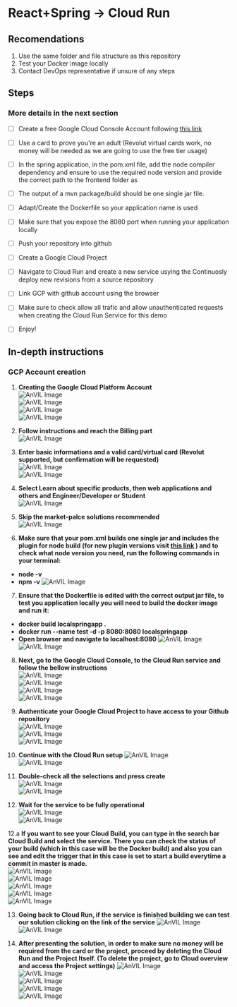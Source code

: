# React+Spring -> Cloud Run

## Recomendations

1. Use the same folder and file structure as this repository
2. Test your Docker image locally
3. Contact DevOps representative if unsure of any steps

## Steps
### More details in the next section
- [ ] Create a free Google Cloud Console Account following [this link](https://cloud.google.com/gcp?utm_source=google&utm_medium=cpc&utm_campaign=emea-ro-all-ro-bkws-all-all-trial-e-gcp-1011340&utm_content=text-ad-none-any-DEV_c-CRE_597590983635-ADGP_Hybrid+%7C+BKWS+-+EXA+%7C+Txt+~+GCP+~+General_Pure-KWID_43700071033692939-kwd-303045185251-userloc_1011828&utm_term=KW_google%20cloud%20platform%20console-NET_g-PLAC_&gclid=EAIaIQobChMIp-PayPik-QIVmo9oCR2vwQ8wEAAYASAAEgJEifD_BwE&gclsrc=aw.ds)
- [ ] Use a card to prove you're an adult (Revolut virtual cards work, no money will be needed as we are going to use the free tier usage)
- [ ] In the spring application, in the pom.xml file, add the node compiler dependency and ensure to use the required node version and provide the correct path to the frontend folder as 
- [ ] The output of a mvn package/build should be one single jar file.
- [ ] Adapt/Create the Dockerfile so your application name is used
- [ ] Make sure that you expose the 8080 port when running your application locally
- [ ] Push your repository into github
- [ ] Create a Google Cloud Project
- [ ] Navigate to Cloud Run and create a new service usying the Continuosly deploy new revisions from a source repository
- [ ] Link GCP with github account using the browser
- [ ] Make sure to check allow all trafic and allow unauthenticated requests when creating the Cloud Run Service for this demo
- [ ] Enjoy!


## In-depth instructions

### GCP Account creation

1. **Creating the Google Cloud Platform Account** \
![AnVIL Image](/_images/Step1.PNG "Step1") \
![AnVIL Image](/_images/Step2.PNG "Step2") \
![AnVIL Image](/_images/Step3.PNG "Step3") \
![AnVIL Image](/_images/Step4.PNG "Step4") 
 
2. **Follow instructions and reach the Billing part** \
![AnVIL Image](/_images/Step5.PNG "Step5") 


3. **Enter basic informations and a valid card/virtual card (Revolut supported, but confirmation will be requested)** \
![AnVIL Image](/_images/Step6.PNG "Step6") \
![AnVIL Image](/_images/Step7.PNG "Step7") 

4. **Select Learn about specific products, then web applications and others and Engineer/Developer or Student** \
![AnVIL Image](/_images/Step8.PNG "Step8") 

5. **Skip the market-palce solutions recommended** \
![AnVIL Image](/_images/Step9.PNG "Step9")

6. **Make sure that your pom.xml builds one single jar and includes the plugin for node build (for new plugin versions visit [this link](https://mvnrepository.com/artifact/com.github.eirslett/frontend-maven-plugin) ) and to check what node version you need, run the following commands in your terminal:**
- **node -v** 
- **npm -v** 
![AnVIL Image](/_images/POMInstr.PNG "Pom NPM Example")

7. **Ensure that the Dockerfile is edited with the correct output jar file, to test you application locally you will need to build the docker image and run it:** 
- **docker build localspringapp .** 
- **docker run --name test -d -p 8080:8080 localspringapp** 
- **Open browser and navigate to localhost:8080** 
![AnVIL Image](/_images/POMJAR.PNG "Pom NPM Example") \
![AnVIL Image](/_images/DockerInstr.PNG "Pom NPM Example")

8. **Next, go to the Google Cloud Console, to the Cloud Run service and follow the bellow instructions** \
![AnVIL Image](/_images/Step10.PNG "Step10") \
![AnVIL Image](/_images/Step11.PNG "Step11") \
![AnVIL Image](/_images/Step12.PNG "Step12") \
![AnVIL Image](/_images/Step13.PNG "Step13")

9. **Authenticate your Google Cloud Project to have access to your Github repository** \
![AnVIL Image](/_images/Step14.PNG "Step14") \
![AnVIL Image](/_images/Step15.PNG "Step15") \
![AnVIL Image](/_images/Step16.PNG "Step16")

10. **Continue with the Cloud Run setup**
![AnVIL Image](/_images/Step17.PNG "Step17") \
![AnVIL Image](/_images/Step18.PNG "Step18") 

11. **Double-check all the selections and press create** \
![AnVIL Image](/_images/Step19.PNG "Step19") \
![AnVIL Image](/_images/Step20.PNG "Step20") 


12. **Wait for the service to be fully operational** \
![AnVIL Image](/_images/Step21.PNG "Step21") \
![AnVIL Image](/_images/Step23.PNG "Step23") 

12.a **If you want to see your Cloud Build, you can type in the search bar Cloud Build and select the service. There you can check the status of your build (which in this case will be the Docker build) and also you can see and edit the trigger that in this case is set to start a build everytime a commit in master is made.** \
![AnVIL Image](/_images/Step24.PNG "Step24") \
![AnVIL Image](/_images/Step25.PNG "Step25") \
![AnVIL Image](/_images/Step26.PNG "Step26") \
![AnVIL Image](/_images/Step27.PNG "Step27") \
![AnVIL Image](/_images/Step28.PNG "Step28") 

13. **Going back to Cloud Run, if the service is finished building we can test our solution clicking on the link of the service**
![AnVIL Image](/_images/Step29.PNG "Step29") \
![AnVIL Image](/_images/Step30.PNG "Step30") 

14. **After presenting the solution, in order to make sure no money will be required from the card or the project, proceed by deleting the Cloud Run and the Project Itself. (To delete the project, go to Cloud overview and access the Project settings)**
![AnVIL Image](/_images/Step31.PNG "Step31") \
![AnVIL Image](/_images/Step32.PNG "Step32") \
![AnVIL Image](/_images/Step33.PNG "Step33") \
![AnVIL Image](/_images/Step34.PNG "Step34") \
![AnVIL Image](/_images/Step35.PNG "Step35") 


